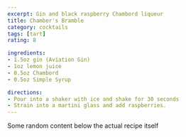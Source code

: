 ```yaml
---
excerpt: Gin and black raspberry Chambord liqueur
title: Chamber's Bramble
category: cocktails
tags: [tart]
rating: 8

ingredients:
- 1.5oz gin (Aviation Gin)
- 1oz lemon juice
- 0.5oz Chambord
- 0.5oz Simple Syrup

directions:
- Pour into a shaker with ice and shake for 30 seconds
- Strain into a martini glass and add raspberries.
---
```


Some random content below the actual recipe itself